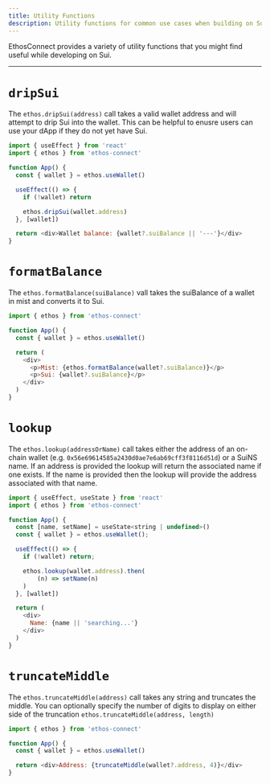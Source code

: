 ```yaml
---
title: Utility Functions
description: Utility functions for common use cases when building on Sui.
---
```


EthosConnect provides a variety of utility functions that you might find useful while developing on Sui.

---

# `dripSui`

The `ethos.dripSui(address)` call takes a valid wallet address and will attempt to drip
Sui into the wallet. This can be helpful to enusre users can use your dApp if they do
not yet have Sui.

```js
import { useEffect } from 'react'
import { ethos } from 'ethos-connect'

function App() {
  const { wallet } = ethos.useWallet()

  useEffect(() => {
    if (!wallet) return

    ethos.dripSui(wallet.address)
  }, [wallet])

  return <div>Wallet balance: {wallet?.suiBalance || '---'}</div>
}
```

# `formatBalance`

The `ethos.formatBalance(suiBalance)` vall takes the suiBalance of a wallet in mist and
converts it to Sui.

```js
import { ethos } from 'ethos-connect'

function App() {
  const { wallet } = ethos.useWallet()

  return (
    <div>
      <p>Mist: {ethos.formatBalance(wallet?.suiBalance)}</p>
      <p>Sui: {wallet?.suiBalance}</p>
    </div>
  )
}
```

# `lookup`

The `ethos.lookup(addressOrName)` call takes either the address of an on-chain wallet (e.g. `0x56e69614585a2430d0ae7e6ab69cff3f8116d51d`) or a SuiNS name. If an address is provided the lookup will return the associated name if one exists. If the name is provided then the lookup will provide the address associated with that name.

```js
import { useEffect, useState } from 'react'
import { ethos } from 'ethos-connect'

function App() {
  const [name, setName] = useState<string | undefined>()
  const { wallet } = ethos.useWallet();

  useEffect(() => {
    if (!wallet) return;

    ethos.lookup(wallet.address).then(
        (n) => setName(n)
    )
  }, [wallet])

  return (
    <div>
      Name: {name || 'searching...'}
    </div>
  )
}
```

# `truncateMiddle`

The `ethos.truncateMiddle(address)` call takes any string and truncates the middle. You
can optionally specify the number of digits to display on either side of the truncation
`ethos.truncateMiddle(address, length)`

```js
import { ethos } from 'ethos-connect'

function App() {
  const { wallet } = ethos.useWallet()

  return <div>Address: {truncateMiddle(wallet?.address, 4)}</div>
}
```
